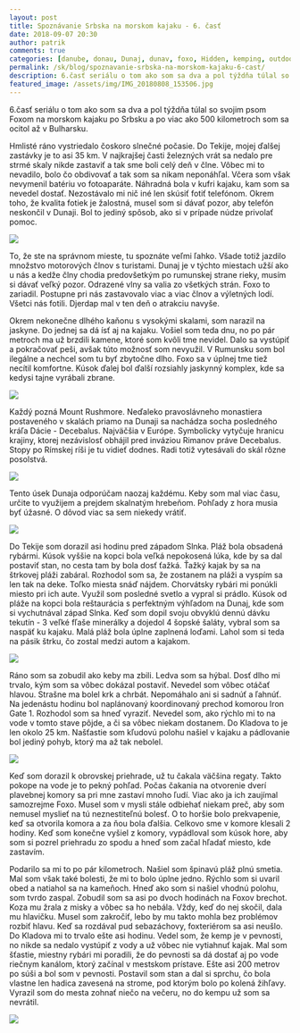 ```yaml
---
layout: post
title: Spoznávanie Srbska na morskom kajaku - 6. časť
date: 2018-09-07 20:30
author: patrik
comments: true
categories: [danube, donau, Dunaj, dunav, foxo, Hidden, kemping, outdoor, pádlovanie, pes, regata, rieka, Slovenčina, srbsko, tid2018]
permalink: /sk/blog/spoznavanie-srbska-na-morskom-kajaku-6-cast/
description: 6.časť seriálu o tom ako som sa dva a pol týždňa túlal so svojim psom Foxom na morskom kajaku po Srbsku a po viac ako 500 kilometroch som sa ocitol až v Bulharsku.
featured_image: /assets/img/IMG_20180808_153506.jpg
---
```

6.časť seriálu o tom ako som sa dva a pol týždňa túlal so svojim psom Foxom na morskom kajaku po Srbsku a po viac ako 500 kilometroch som sa ocitol až v Bulharsku.

Hmlisté ráno vystriedalo čoskoro slnečné počasie. Do Tekije, mojej ďalšej zastávky je to asi 35 km. V najkrajšej časti železných vrát sa nedalo pre strmé skaly nikde zastaviť a tak sme boli celý deň v člne. Vôbec mi to nevadilo, bolo čo obdivovať a tak som sa nikam neponáhľal. Včera som však nevymenil batériu vo fotoaparáte. Náhradná bola v kufri kajaku, kam som sa nevedel dostať. Nezostávalo mi nič iné len skúsiť fotiť telefónom. Okrem toho, že kvalita fotiek je žalostná, musel som si dávať pozor, aby telefón neskončil v Dunaji. Bol to jediný spôsob, ako si v prípade núdze privolať pomoc.

![](/assets/img/IMG_20180807_080623.jpg)

To, že ste na správnom mieste, tu spoznáte veľmi ľahko. Všade totiž jazdilo množstvo motorových člnov s turistami. Dunaj je v týchto miestach užší ako u nás a kedže člny chodia predovšetkým po rumunskej strane rieky, musím si dávať veľký pozor. Odrazené vlny sa valia zo všetkých strán. Foxo to zariadil. Postupne pri nás zastavovalo viac a viac člnov a výletných lodí. Všetci nás fotili. Djerdap mal v ten deň o atrakciu navyše.

Okrem nekonečne dlhého kaňonu s vysokými skalami, som narazil na jaskyne. Do jednej sa dá ísť aj na kajaku. Vošiel som teda dnu, no po pár metroch ma už brzdili kamene, ktoré som kvôli tme nevidel. Dalo sa vystúpiť a pokračovať peši, avšak túto možnosť som nevyužil. V Rumunsku som bol ilegálne a nechcel som tu byť zbytočne dlho. Foxo sa v úplnej tme tiež necítil komfortne. Kúsok ďalej bol ďalší rozsiahly jaskynný komplex, kde sa kedysi tajne vyrábali zbrane.

![](/assets/img/IMG_20180807_134027.jpg)

Každý pozná Mount Rushmore. Neďaleko pravoslávneho monastiera postaveného v skalách priamo na Dunaji sa nachádza socha posledného kráľa Dácie - Decebalus. Najväčšia v Európe. Symbolicky vytyčuje hranicu krajiny, ktorej nezávislosť obhájil pred inváziou Rimanov práve Decebalus. Stopy po Rímskej ríši je tu vidieť dodnes. Radi totiž vytesávali do skál rôzne posolstvá.

![](/assets/img/IMG_20180807_145237.jpg)

Tento úsek Dunaja odporúčam naozaj každému. Keby som mal viac času, určite to využijem a prejdem skalnatým hrebeňom. Pohľady z hora musia byť úžasné. O dôvod viac sa sem niekedy vrátiť.

![](/assets/img/IMG_20180807_145651.jpg)

Do Tekije som dorazil asi hodinu pred západom Slnka. Pláž bola obsadená rybármi. Kúsok vyššie na kopci bola veľká nepokosená lúka, kde by sa dal postaviť stan, no cesta tam by bola dosť ťažká. Ťažký kajak by sa na štrkovej pláži zabáral. Rozhodol som sa, že zostanem na pláži a vyspím sa len tak na deke. Toľko miesta snáď nájdem. Chorvátsky rybári mi ponúkli miesto pri ich aute. Využil som posledné svetlo a vypral si prádlo. Kúsok od pláže na kopci bola reštaurácia s perfektným výhľadom na Dunaj, kde som si vychutnával západ Slnka. Keď som dopil svoju obvyklú dennú dávku tekutín - 3 veľké fľaše minerálky a dojedol 4 šopské šaláty, vybral som sa naspäť ku kajaku. Malá pláž bola úplne zaplnená loďami. Lahol som si teda na pásik štrku, čo zostal medzi autom a kajakom.

![](/assets/img/IMG_20180807_202620.jpg)

Ráno som sa zobudil ako keby ma zbili. Ledva som sa hýbal. Dosť dlho mi trvalo, kým som sa vôbec dokázal postaviť. Nevedel som vôbec otáčať hlavou. Strašne ma bolel krk a chrbát. Nepomáhalo ani si sadnúť a ľahnúť. Na jedenástu hodinu bol naplánovaný koordinovaný prechod komorou Iron Gate 1. Rozhodol som sa hneď vyraziť. Nevedel som, ako rýchlo mi to na vode v tomto stave pôjde, a či sa vôbec niekam dostanem. Do Kladova to je len okolo 25 km. Našťastie som kľudovú polohu našiel v kajaku a pádlovanie bol jediný pohyb, ktorý ma až tak nebolel.

![](/assets/img/IMG_20180807_152550.jpg)

Keď som dorazil k obrovskej priehrade, už tu čakala väčšina regaty. Takto pokope na vode je to pekný pohľad. Počas čakania na otvorenie dverí plavebnej komory sa pri mne zastaví mnoho ľudí. Viac ako ja ich zaujímal samozrejme Foxo. Musel som v mysli stále odbiehať niekam preč, aby som nemusel myslieť na tú neznestiteľnú bolesť. O to horšie bolo prekvapenie, keď sa otvorila komora a za ňou bola ďalšia. Celkovo sme v komore klesali 2 hodiny. Keď som konečne vyšiel z komory, vypádloval som kúsok hore, aby som si pozrel priehradu zo spodu a hneď som začal hľadať miesto, kde zastavím.

Podarilo sa mi to po pár kilometroch. Našiel som špinavú pláž plnú smetia. Mal som však také bolesti, že mi to bolo úplne jedno. Rýchlo som si uvaril obed a natiahol sa na kameňoch. Hneď ako som si našiel vhodnú polohu, som tvrdo zaspal. Zobudil som sa asi po dvoch hodinách na Foxov brechot. Koza mu žrala z misky a vôbec sa ho nebála. Vždy, keď do nej skočil, dala mu hlavičku. Musel som zakročiť, lebo by mu takto mohla bez problémov rozbiť hlavu. Keď sa rozdával pud sebazáchovy, foxteriérom sa asi neušlo.
Do Kladova mi to trvalo ešte asi hodinu. Vedel som, že kemp je v pevnosti, no nikde sa nedalo vystúpiť z vody a už vôbec nie vytiahnuť kajak. Mal som šťastie, miestny rybári mi poradili, že do pevnosti sa dá dostať aj po vode riečnym kanálom, ktorý začínal v mestskom prístave. Ešte asi 200 metrov po súši a bol som v pevnosti. Postavil som stan a dal si sprchu, čo bola vlastne len hadica zavesená na strome, pod ktorým bolo po kolená žihľavy. Vyrazil som do mesta zohnať niečo na večeru, no do kempu už som sa nevrátil.

![](/assets/img/IMG_20180808_153506.jpg)